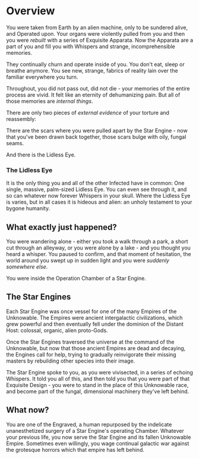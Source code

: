# Overview

You were taken from Earth by an alien machine, only to be sundered alive, and Operated upon.  Your organs were violently pulled from you and then you were _rebuilt_ with a series of Exquisite Apparata.  Now the Apparata are a part of you and fill you with Whispers and strange, incomprehensible memories.

They continually churn and operate inside of you.  You don't eat, sleep or breathe anymore.  You see new, strange, fabrics of reality lain over the familiar everywhere you turn.

Throughout, you did not pass out, did not die - your memories of the entire process are vivid.  It felt like an eternity of dehumanizing pain.  But all of those memories are _internal things_.

There are only two pieces of *external evidence* of your torture and reassembly:

There are the scars where you were pulled apart by the Star Engine - now that you've been drawn back together, those scars bulge with oily, fungal seams.

And there is the Lidless Eye.

### The Lidless Eye

It is the only thing you and all of the other Infected have in common:  One single, massive, palm-sized Lidless Eye.  You can even see through it, and so can whatever now forever Whispers in your skull.  Where the Lidless Eye is varies, but in all cases it is hideous and alien: an unholy testament to your bygone humanity.

## What exactly just happened?

You were wandering alone - either you took a walk through a park, a short cut through an alleyway, or you were alone by a lake - and you thought you heard a whisper.  You paused to confirm, and that moment of hesitation, the world around you swept up in sudden light and you were *suddenly somewhere else*.

You were inside the Operation Chamber of a Star Engine.

## The Star Engines

Each Star Engine was once vessel for one of the many Empires of the Unknowable.  The Empires were ancient intergalactic civilizations, which grew powerful and then eventually fell under the dominion of the Distant Host: colossal, organic, alien proto-Gods.

Once the Star Engines traversed the universe at the command of the Unknowable, but now that those ancient Empires are dead and decaying, the Engines call for help, trying to gradually reinvigorate their missing masters by rebuilding other species into their image.

The Star Engine spoke to you, as you were vivisected, in a series of echoing Whispers.  It told you all of this, and then told you that you were part of that Exquisite Design - you were to stand in the place of this Unknowable race, and become part of the fungal, dimensional machinery they've left behind.

## What now?

You are one of the Engraved, a human repurposed by the indelicate unanesthetized surgery of a Star Engine's operating Chamber.  Whatever your previous life, you now serve the Star Engine and its fallen Unknowable Empire.  Sometimes even willingly, you wage continual galactic war against the grotesque horrors which that empire has left behind.
